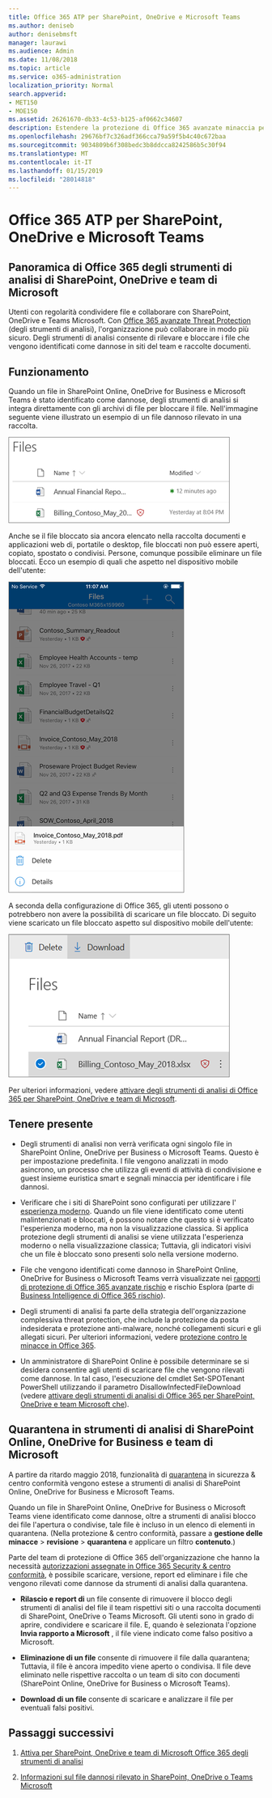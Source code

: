 ```yaml
---
title: Office 365 ATP per SharePoint, OneDrive e Microsoft Teams
ms.author: deniseb
author: denisebmsft
manager: laurawi
ms.audience: Admin
ms.date: 11/08/2018
ms.topic: article
ms.service: o365-administration
localization_priority: Normal
search.appverid:
- MET150
- MOE150
ms.assetid: 26261670-db33-4c53-b125-af0662c34607
description: Estendere la protezione di Office 365 avanzate minaccia per i file in SharePoint Online, OneDrive for Business e Teams Microsoft per consentire la collaborazione più sicura per l'organizzazione.
ms.openlocfilehash: 29676bf7c326adf366cca79a59f5b4c40c672baa
ms.sourcegitcommit: 9034809b6f308bedc3b8ddcca8242586b5c30f94
ms.translationtype: MT
ms.contentlocale: it-IT
ms.lasthandoff: 01/15/2019
ms.locfileid: "28014818"
---
```

# <a name="office-365-atp-for-sharepoint-onedrive-and-microsoft-teams"></a>Office 365 ATP per SharePoint, OneDrive e Microsoft Teams

## <a name="overview-of-office-365-atp-for-sharepoint-onedrive-and-microsoft-teams"></a>Panoramica di Office 365 degli strumenti di analisi di SharePoint, OneDrive e team di Microsoft

Utenti con regolarità condividere file e collaborare con SharePoint, OneDrive e Teams Microsoft. Con [Office 365 avanzate Threat Protection](office-365-atp.md) (degli strumenti di analisi), l'organizzazione può collaborare in modo più sicuro. Degli strumenti di analisi consente di rilevare e bloccare i file che vengono identificati come dannose in siti del team e raccolte documenti.  
  
## <a name="how-it-works"></a>Funzionamento

Quando un file in SharePoint Online, OneDrive for Business e Microsoft Teams è stato identificato come dannose, degli strumenti di analisi si integra direttamente con gli archivi di file per bloccare il file. Nell'immagine seguente viene illustrato un esempio di un file dannoso rilevato in una raccolta.
  
[![File in OneDrive for Business con uno rilevato come dannosi](media/2bba71cc-7ad1-4799-8b9d-d56f923db3a7.png)](https://support.office.com/article/01e902ad-a903-4e0f-b093-1e1ac0c37ad2)
  
Anche se il file bloccato sia ancora elencato nella raccolta documenti e applicazioni web di, portatile o desktop, file bloccati non può essere aperti, copiato, spostato o condivisi. Persone, comunque possibile eliminare un file bloccati. Ecco un esempio di quali che aspetto nel dispositivo mobile dell'utente:
  
[![Eliminazione di un file bloccato di OneDrive for Business da app per dispositivi mobili OneDrive](media/cb1c1705-fd0a-45b8-9a26-c22503011d54.png)](https://support.office.com/article/01e902ad-a903-4e0f-b093-1e1ac0c37ad2)
  
A seconda della configurazione di Office 365, gli utenti possono o potrebbero non avere la possibilità di scaricare un file bloccato. Di seguito viene scaricato un file bloccato aspetto sul dispositivo mobile dell'utente:
  
[![Download di un file bloccato in OneDrive for Business](media/be288a82-bdd8-4371-93d8-1783db3b61bc.png)](https://support.office.com/article/01e902ad-a903-4e0f-b093-1e1ac0c37ad2)
  
Per ulteriori informazioni, vedere [attivare degli strumenti di analisi di Office 365 per SharePoint, OneDrive e team di Microsoft](turn-on-atp-for-spo-odb-and-teams.md).
  
## <a name="keep-these-points-in-mind"></a>Tenere presente

- Degli strumenti di analisi non verrà verificata ogni singolo file in SharePoint Online, OneDrive per Business o Microsoft Teams. Questo è per impostazione predefinita. I file vengono analizzati in modo asincrono, un processo che utilizza gli eventi di attività di condivisione e guest insieme euristica smart e segnali minaccia per identificare i file dannosi.

- Verificare che i siti di SharePoint sono configurati per utilizzare l' [esperienza moderno](https://docs.microsoft.com/sharepoint/guide-to-sharepoint-modern-experience). Quando un file viene identificato come utenti malintenzionati e bloccati, è possono notare che questo si è verificato l'esperienza moderno, ma non la visualizzazione classica. Si applica protezione degli strumenti di analisi se viene utilizzata l'esperienza moderno o nella visualizzazione classica; Tuttavia, gli indicatori visivi che un file è bloccato sono presenti solo nella versione moderno.
    
- File che vengono identificati come dannoso in SharePoint Online, OneDrive for Business o Microsoft Teams verrà visualizzate nei [rapporti di protezione di Office 365 avanzate rischio](view-reports-for-atp.md) e rischio Esplora (parte di [Business Intelligence di Office 365 rischio](office-365-ti.md)).
    
- Degli strumenti di analisi fa parte della strategia dell'organizzazione complessiva threat protection, che include la protezione da posta indesiderata e protezione anti-malware, nonché collegamenti sicuri e gli allegati sicuri. Per ulteriori informazioni, vedere [protezione contro le minacce in Office 365](protect-against-threats.md).
    
- Un amministratore di SharePoint Online è possibile determinare se si desidera consentire agli utenti di scaricare file che vengono rilevati come dannose. In tal caso, l'esecuzione del cmdlet Set-SPOTenant PowerShell utilizzando il parametro DisallowInfectedFileDownload (vedere [attivare degli strumenti di analisi di Office 365 per SharePoint, OneDrive e team Microsoft che](turn-on-atp-for-spo-odb-and-teams.md)).
    
## <a name="quarantine-in-atp-for-sharepoint-online-onedrive-for-business-and-microsoft-teams"></a>Quarantena in strumenti di analisi di SharePoint Online, OneDrive for Business e team di Microsoft

 A partire da ritardo maggio 2018, funzionalità di [quarantena](quarantine-email-messages.md) in sicurezza &amp; centro conformità vengono estese a strumenti di analisi di SharePoint Online, OneDrive for Business e Microsoft Teams.
  
Quando un file in SharePoint Online, OneDrive for Business o Microsoft Teams viene identificato come dannose, oltre a strumenti di analisi blocco dei file l'apertura o condivise, tale file è incluso in un elenco di elementi in quarantena. (Nella protezione &amp; centro conformità, passare a **gestione delle minacce** \> **revisione** \> **quarantena** e applicare un filtro **contenuto**.) 
  
Parte del team di protezione di Office 365 dell'organizzazione che hanno la necessità [autorizzazioni assegnate in Office 365 Security &amp; centro conformità](permissions-in-the-security-and-compliance-center.md), è possibile scaricare, versione, report ed eliminare i file che vengono rilevati come dannose da strumenti di analisi dalla quarantena.
  
- **Rilascio e report di** un file consente di rimuovere il blocco degli strumenti di analisi del file il team rispettivi siti o una raccolta documenti di SharePoint, OneDrive o Teams Microsoft. Gli utenti sono in grado di aprire, condividere e scaricare il file. E, quando è selezionata l'opzione **Invia rapporto a Microsoft** , il file viene indicato come falso positivo a Microsoft. 
    
- **Eliminazione di un file** consente di rimuovere il file dalla quarantena; Tuttavia, il file è ancora impedito viene aperto o condivisa. Il file deve eliminato nelle rispettive raccolta o un team di sito con documenti (SharePoint Online, OneDrive for Business o Microsoft Teams). 
    
- **Download di un file** consente di scaricare e analizzare il file per eventuali falsi positivi. 
    
## <a name="next-steps"></a>Passaggi successivi

1. [Attiva per SharePoint, OneDrive e team di Microsoft Office 365 degli strumenti di analisi](turn-on-atp-for-spo-odb-and-teams.md)
    
2. [Informazioni sul file dannosi rilevato in SharePoint, OneDrive o Teams Microsoft](malicious-files-detected-in-spo-odb-or-teams.md)
    
